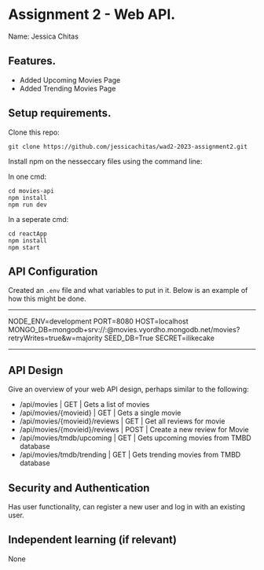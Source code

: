 # Assignment 2 - Web API.

Name: Jessica Chitas

## Features.

 + Added Upcoming Movies Page
 + Added Trending Movies Page

## Setup requirements.

Clone this repo:

```
git clone https://github.com/jessicachitas/wad2-2023-assignment2.git
```

Install npm on the nesseccary files using the command line:

In one cmd:
```
cd movies-api
npm install
npm run dev
```

In a seperate cmd: 

```
cd reactApp
npm install
npm start
```

## API Configuration

Created an `.env` file and what variables to put in it. Below is an example of how this might be done.

______________________
NODE_ENV=development
PORT=8080
HOST=localhost
MONGO_DB=mongodb+srv://<username>:<password>@movies.vyordho.mongodb.net/movies?retryWrites=true&w=majority
SEED_DB=True
SECRET=ilikecake
______________________

## API Design
Give an overview of your web API design, perhaps similar to the following: 

- /api/movies | GET | Gets a list of movies 
- /api/movies/{movieid} | GET | Gets a single movie 
- /api/movies/{movieid}/reviews | GET | Get all reviews for movie 
- /api/movies/{movieid}/reviews | POST | Create a new review for Movie 
- /api/movies/tmdb/upcoming | GET | Gets upcoming movies from TMBD database
- /api/movies/tmdb/trending | GET | Gets trending movies from TMBD database


## Security and Authentication

Has user functionality, can register a new user and log in with an existing user.

## Independent learning (if relevant)

None 
